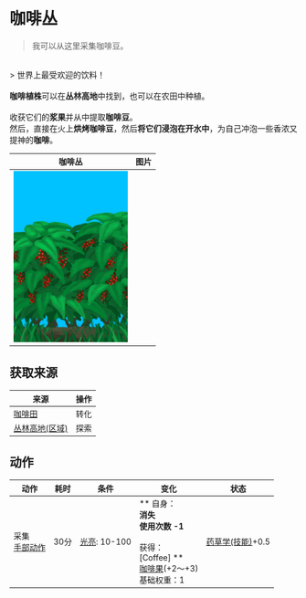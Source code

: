 # 咖啡丛  
> 我可以从这里采集咖啡豆。  
<br>  
> 世界上最受欢迎的饮料！<br><br><b>咖啡植株</b>可以在<b>丛林高地</b>中找到，也可以在农田中种植。<br><br>收获它们的<b>浆果</b>并从中提取<b>咖啡豆</b>。<br>然后，直接在火上<b>烘烤咖啡豆</b>，然后<b>将它们浸泡在开水中</b>，为自己冲泡一些香浓又提神的<b>咖啡</b>。  
  
  咖啡丛  |   图片   
 ----  |  ----:   
   |  <img decoding="async" src="Sprite/CoffeePlant.png" href="a.md" style="max-width:300px;max-height:300px;">   
  
## 获取来源  
来源  |  操作  
----  |  ----  
[咖啡田](CropPlotCoffee.md)  |  转化  
[丛林高地(区域)](JungleHighlands.md)  |  探索  
## 动作  
动作  |  耗时  |  条件  |  变化  |  状态  
----  |  ----  |  ----  |  ----  |  ----  
采集<br>[手部动作](HandAction.md)  |  30分  |  [光亮](Light.md): 10-100  |  ** 自身：**<br>消失<br>使用次数  -1<br><br>** 获得： **<br>** [Coffee] **<br>  [咖啡果](CoffeeBerries.md)(+2～+3)<br>基础权重：1  |  [药草学(技能)](Skill_Herbology.md)+0.5  


<script>document.title="咖啡丛 - 卡牌生存百科 Card Survival Wiki";</script>